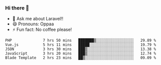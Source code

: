 ### Hi there 👋

<!--
**reubenwedson/reubenwedson** is a ✨ _special_ ✨ repository because its `README.md` (this file) appears on your GitHub profile.
Here are some ideas to get you started:
- 📫 How to reach me: 
- 🔭 I’m currently working on awesome talent app
- 🌱 I’m currently learning extreme Vue js technical stuffs
- 👯 I’m looking to collaborate on start ups challenges
- 🤔 I’m looking for help with time
-->
- 💬 Ask me about Laravel!!
- 😄 Pronouns: Oppaa
- ⚡ Fun fact: No coffee please!

<!--START_SECTION:waka-->
```text
PHP              7 hrs 50 mins   ███████▒░░░░░░░░░░░░░░░░░   29.89 % 
Vue.js           5 hrs 11 mins   █████░░░░░░░░░░░░░░░░░░░░   19.79 % 
JSON             3 hrs 30 mins   ███▒░░░░░░░░░░░░░░░░░░░░░   13.38 % 
JavaScript       3 hrs 20 mins   ███▒░░░░░░░░░░░░░░░░░░░░░   12.74 % 
Blade Template   2 hrs 23 mins   ██▒░░░░░░░░░░░░░░░░░░░░░░   09.09 % 
```
<!--END_SECTION:waka-->
